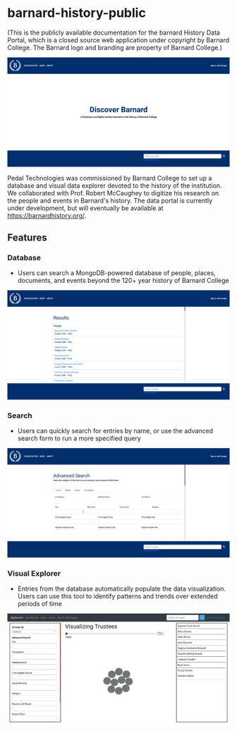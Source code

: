 # barnard-history-public

(This is the publicly available documentation for the barnard History Data Portal, which is a closed source web application under copyright by Barnard College. The Barnard logo and branding are property of Barnard College.)

![Homepage screenshot](readme-images/barnard-screenshot.png)

Pedal Technologies was commissioned by Barnard College to set up a database and visual data explorer devoted to the history of the institution. We collaborated with Prof. Robert McCaughey to digitize his research on the people and events in Barnard's history. The data portal is currently under development, but will eventually be available at https://barnardhistory.org/.

## Features

### Database
- Users can search a MongoDB-powered database of people, places, documents, and events beyond the 120+ year history of Barnard College

![Results screenshot](readme-images/results-screenshot.png)


### Search
- Users can quickly search for entries by name, or use the advanced search form to run a more specified query

![Advanced search screenshot](readme-images/advanced-search-screenshot.png)


### Visual Explorer
- Entries from the database automatically populate the data visualization. Users can use this tool to identify patterns and trends over extended periods of time

![Visual explorer screenshot](readme-images/visualization-screenshot.png)

